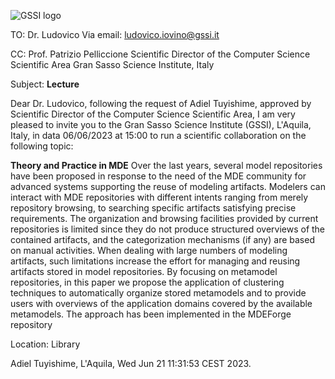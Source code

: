 ![GSSI logo](https://www.gssi.it/images/logo-gssi-new.png)

TO: 
Dr. Ludovico
Via email: ludovico.iovino@gssi.it

CC:
Prof. Patrizio Pelliccione
Scientific Director of the Computer Science Scientific Area
Gran Sasso Science Institute, Italy


Subject: **Lecture**


Dear Dr. Ludovico,
following the request of Adiel Tuyishime, approved by Scientific Director of the Computer Science Scientific Area, I am very pleased to invite you to the Gran Sasso Science Institute (GSSI), L'Aquila, Italy, in data 06/06/2023 at 15:00 to run a scientific collaboration on the following topic:


**Theory and Practice in MDE**
Over the last years, several model repositories have been proposed
in response to the need of the MDE community for advanced systems supporting
the reuse of modeling artifacts. Modelers can interact with MDE repositories with
different intents ranging from merely repository browsing, to searching specific
artifacts satisfying precise requirements. The organization and browsing facilities
provided by current repositories is limited since they do not produce structured
overviews of the contained artifacts, and the categorization mechanisms (if any)
are based on manual activities. When dealing with large numbers of modeling
artifacts, such limitations increase the effort for managing and reusing artifacts
stored in model repositories. By focusing on metamodel repositories, in this paper we propose the application of clustering techniques to automatically organize
stored metamodels and to provide users with overviews of the application domains covered by the available metamodels. The approach has been implemented
in the MDEForge repository


Location: Library


Adiel Tuyishime,
L'Aquila, Wed Jun 21 11:31:53 CEST 2023.